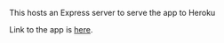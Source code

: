 This hosts an Express server to serve the app to Heroku

Link to the app is [here](https://github.com/SonTrungTo/Reaktor_Internship).